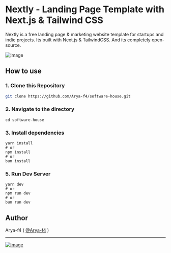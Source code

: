 <p align="center">
 <a href="https://web3templates.com/?ref=nextly_github_logo">
 </a> 
 <br>
 <br>
</p>

# Nextly - Landing Page Template with Next.js & Tailwind CSS

Nextly is a free landing page & marketing website template for  startups and indie projects. Its built with Next.js & TailwindCSS.
And its completely open-source.
 
![image](https://user-images.githubusercontent.com/1884712/121497169-03228680-c990-11eb-975a-e77fddc43de0.png)

## How to use
### 1\. Clone this Repository

```bash
git clone https://github.com/Arya-f4/software-house.git
```

### 2\. Navigate to the directory

```
cd software-house
```

### 3\. Install dependencies

```
yarn install
# or
npm install
# or
bun install
```

### 5\. Run Dev Server

```
yarn dev
# or
npm run dev
# or
bun run dev
```

## Author

Arya-f4 ( [@Arya-f4](https://saviorworld.web.app) )

---

[![image](https://www.datocms-assets.com/31049/1618983297-powered-by-vercel.svg)](https://vercel.com/?utm_source=web3templates&utm_campaign=oss)




